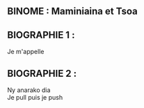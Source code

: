## BINOME : **Maminiaina** et **Tsoa**

## BIOGRAPHIE 1 :
Je m'appelle
## BIOGRAPHIE 2 :
Ny anarako dia   
Je pull puis je push
